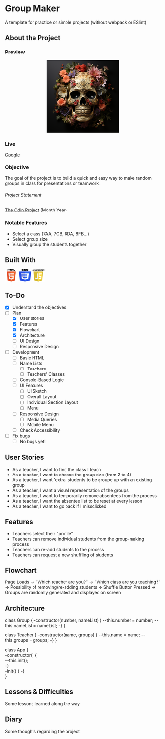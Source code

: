 # Group Maker

A template for practice or simple projects (without webpack or ESlint)

## About the Project

### Preview

<div align='center'>
    <img src='./README/project-preview.png'>
</div>

### Live

<a href='http://google.com/'>Google</a>

### Objective

The goal of the project is to build a quick and easy way to make random groups
in class for presentations or teamwork.

###### Project Statement

<a href='http://theodinproject.com/'>The Odin Project</a> (Month Year)

### Notable Features

- Select a class (7AA, 7CB, 8DA, 8FB...)
- Select group size
- Visually group the students together

## Built With

<img src='./README/html5-logo.svg' style='width:40px; height: 40px' >
<img src='./README/css3-logo.svg' style='width:40px; height: 40px' >
<img src='./README/javascript-logo.svg' style='width:40px; height: 40px' >

## To-Do

- [x] Understand the objectives
- [ ] Plan
  - [x] User stories
  - [x] Features
  - [x] Flowchart
  - [x] Architecture
  - [ ] UI Design
  - [ ] Responsive Design
- [ ] Development
  - [ ] Basic HTML
  - [ ] Name Lists
    - [ ] Teachers
    - [ ] Teachers' Classes
  - [ ] Console-Based Logic
  - [ ] UI Features
    - [ ] UI Sketch
    - [ ] Overall Layout
    - [ ] Individual Section Layout
    - [ ] Menu
  - [ ] Responsive Design
    - [ ] Media Queries
    - [ ] Mobile Menu
  - [ ] Check Accessibility
- [ ] Fix bugs
  - [ ] No bugs yet!

## User Stories

- As a teacher, I want to find the class I teach
- As a teacher, I want to choose the group size (from 2 to 4)
- As a teacher, I want 'extra' students to be groupe up with an existing group
- As a teacher, I want a visual representation of the groups
- As a teacher, I want to temporarily remove absentees from the process
- As a teacher, I want the absentee list to be reset at every lesson
- As a teacher, I want to go back if I missclicked

## Features

- Teachers select their "profile"
- Teachers can remove individual students from the group-making process
- Teachers can re-add students to the process
- Teachers can request a new shuffling of students

## Flowchart

Page Loads -> "Which teacher are you?" -> "Which class are you teaching?" ->
Possibility of removing/re-adding students -> Shuffle Button Pressed ->
Groups are randomly generated and displayed on screen

## Architecture

class Group {
-constructor(number, nameList) {
--this.number = number;
--this.nameList = nameList;
-}
}

class Teacher {
-constructor(name, groups) {
--this.name = name;
--this.groups = groups;
-}
}

class App {  
-constructor() {  
--this.init();  
-}  
-init() {
-}  
}

## Lessons & Difficulties

Some lessons learned along the way

## Diary

Some thoughts regarding the project
